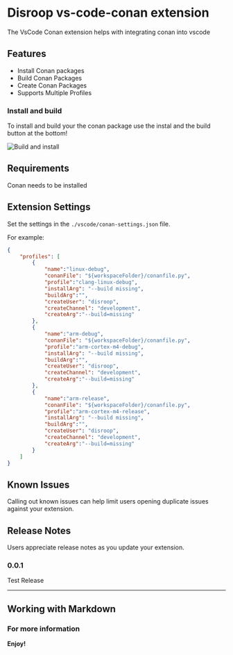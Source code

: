 # Disroop vs-code-conan extension

The VsCode Conan extension helps with integrating conan into vscode


## Features

- Install Conan packages
- Build Conan Packages
- Create Conan Packages
- Supports Multiple Profiles

### Install and build
To install and build your the conan package use the instal and the build button at the bottom!

![Build and install](doc/buildinstall.gif)

## Requirements

Conan needs to be installed

## Extension Settings

Set the settings in the `./vscode/conan-settings.json` file.

For example:

```json
{
    "profiles": [
        {
            "name":"linux-debug",
            "conanFile": "${workspaceFolder}/conanfile.py",
            "profile":"clang-linux-debug",
            "installArg": "--build missing",
            "buildArg":"",
            "createUser": "disroop",
            "createChannel": "development",
            "createArg":"--build=missing"
        },
        {
            "name":"arm-debug",
            "conanFile": "${workspaceFolder}/conanfile.py",
            "profile":"arm-cortex-m4-debug",
            "installArg": "--build missing",
            "buildArg":"",
            "createUser": "disroop",
            "createChannel": "development",
            "createArg":"--build=missing"
        },
        {
            "name":"arm-release",
            "conanFile": "${workspaceFolder}/conanfile.py",
            "profile":"arm-cortex-m4-release",
            "installArg": "--build missing",
            "buildArg":"",
            "createUser": "disroop",
            "createChannel": "development",
            "createArg":"--build=missing"
        }
    ]
}
```

## Known Issues

Calling out known issues can help limit users opening duplicate issues against your extension.

## Release Notes

Users appreciate release notes as you update your extension.

### 0.0.1

Test Release


-----------------------------------------------------------------------------------------------------------

## Working with Markdown


### For more information


**Enjoy!**
